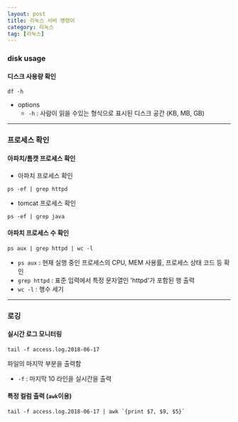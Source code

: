 ```yaml
---
layout: post
title: 리눅스 서버 명령어
category: 리눅스
tag: [리눅스]
---
```


### disk usage

#### 디스크 사용량 확인
```
df -h
```
* options 
  * `-h` : 사람이 읽을 수있는 형식으로 표시된 디스크 공간 (KB, MB, GB)

***

### 프로세스 확인

#### 아파치/톰캣 프로세스 확인
* 아파치 프로세스 확인
```
ps -ef | grep httpd
```

* tomcat 프로세스 확인
```
ps -ef | grep java
```

#### 아파치 프로세스 수 확인
```
ps aux | grep httpd | wc -l
```
* `ps aux` : 현재 실행 중인 프로세스의 CPU, MEM 사용률, 프로세스 상태 코드 등 확인
* `grep httpd` : 표준 입력에서 특정 문자열인 'httpd'가 포함된 행 출력
* `wc -l` : 행수 세기

***

### 로깅
#### 실시간 로그 모니터링
```
tail -f access.log.2018-06-17
```
파일의 마지막 부분을 출력함
* `-f` : 마지막 10 라인을 실시간을 출력 

#### 특정 컬럼 출력 (`awk`이용)
```
tail -f access.log.2018-06-17 | awk `{print $7, $9, $5}`
```


